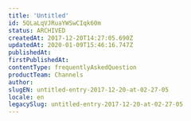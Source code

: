 ```yaml
---
title: 'Untitled'
id: 5QLaLqVJRuaYWSwCIqk60m
status: ARCHIVED
createdAt: 2017-12-20T14:27:05.690Z
updatedAt: 2020-01-09T15:46:16.747Z
publishedAt: 
firstPublishedAt: 
contentType: frequentlyAskedQuestion
productTeam: Channels
author: 
slugEN: untitled-entry-2017-12-20-at-02-27-05
locale: en
legacySlug: untitled-entry-2017-12-20-at-02-27-05
---
```



